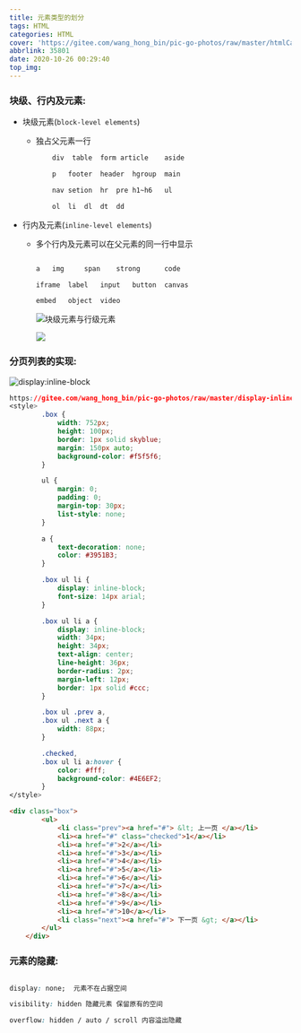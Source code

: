 ```yaml
---
title: 元素类型的划分
tags: HTML
categories: HTML
cover: 'https://gitee.com/wang_hong_bin/pic-go-photos/raw/master/htmlCate.png'
abbrlink: 35801
date: 2020-10-26 00:29:40
top_img:
---
```


### 块级、行内及元素:

+ 块级元素(`block-level elements`)

  + 独占父元素一行

    ```html
        div  table	form article	aside
    
        p	footer	header	hgroup	main	
    
        nav	setion	hr	pre	h1~h6	ul
    
        ol	li	dl	dt	dd
    ```

+ 行内及元素(`inline-level elements`)

  + 多个行内及元素可以在父元素的同一行中显示

    ```html
    
    a	img		span	strong		code
    
    iframe	label	input	button	canvas
    
    embed	object	video
    
    ```

    ![块级元素与行级元素](https://gitee.com/wang_hong_bin/pic-go-photos/raw/master/inline.png)

    ![](https://gitee.com/wang_hong_bin/pic-go-photos/raw/master/block.png)

### 分页列表的实现:

![display:inline-block](https://gitee.com/wang_hong_bin/pic-go-photos/raw/master/displayinline.png)

```css
https://gitee.com/wang_hong_bin/pic-go-photos/raw/master/display-inline.png  
<style>
        .box {
            width: 752px;
            height: 100px;
            border: 1px solid skyblue;
            margin: 150px auto;
            background-color: #f5f5f6;
        }

        ul {
            margin: 0;
            padding: 0;
            margin-top: 30px;
            list-style: none;
        }

        a {
            text-decoration: none;
            color: #3951B3;
        }

        .box ul li {
            display: inline-block;
            font-size: 14px arial;
        }

        .box ul li a {
            display: inline-block;
            width: 34px;
            height: 34px;
            text-align: center;
            line-height: 36px;
            border-radius: 2px;
            margin-left: 12px;
            border: 1px solid #ccc;
        }

        .box ul .prev a,
        .box ul .next a {
            width: 88px;
        }

        .checked,
        .box ul li a:hover {
            color: #fff;
            background-color: #4E6EF2;
        }
</style>
```

```html
<div class="box">
        <ul>
            <li class="prev"><a href="#"> &lt; 上一页 </a></li>
            <li><a href="#" class="checked">1</a></li>
            <li><a href="#">2</a></li>
            <li><a href="#">3</a></li>
            <li><a href="#">4</a></li>
            <li><a href="#">5</a></li>
            <li><a href="#">6</a></li>
            <li><a href="#">7</a></li>
            <li><a href="#">8</a></li>
            <li><a href="#">9</a></li>
            <li><a href="#">10</a></li>
            <li class="next"><a href="#"> 下一页 &gt; </a></li>
        </ul>
    </div>
```

### 元素的隐藏:

```css

display: none;  元素不在占据空间

visibility: hidden 隐藏元素 保留原有的空间

overflow: hidden / auto / scroll 内容溢出隐藏
```

